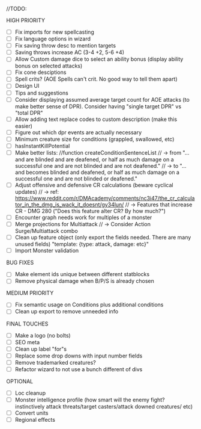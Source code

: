 //TODO: 

HIGH PRIORITY
- [ ] Fix imports for new spellcasting
- [ ] Fix language options in wizard
- [ ] Fix saving throw desc to mention targets
- [ ] Saving throws increase AC (3-4 +2, 5-6 +4)
- [ ] Allow Custom damage dice to select an ability bonus (display ability bonus on selected attacks)
- [ ] Fix cone desciptions
- [ ] Spell crits? (AOE Spells can't crit. No good way to tell them apart)
- [ ] Design UI
- [ ] Tips and suggestions
- [ ] Consider displaying assumed average target count for AOE attacks (to make better sense of DPR). Consider having "single target DPR" vs "total DPR"
- [ ] Allow adding text replace codes to custom description (make this easier)
- [ ] Figure out which dpr events are actually necessary
- [ ] Minimum creature size for conditions (grappled, swallowed, etc)
- [ ] hasInstantKillPotential
- [ ] Make better lists: //function createConditionSentenceList
//  -> from "... and are blinded and are deafened, or half as much damage on a successful one and are not blinded and are not deafened."
//      -> to "... and becomes blinded and deafened, or half as much damage on a successful one and are not blinded or deafened."
- [ ] Adjust offensive and defensive CR calculations (beware cyclical updates)
//      -> ref: https://www.reddit.com/r/DMAcademy/comments/nc3i47/the_cr_calculator_in_the_dmg_is_wack_it_doesnt/gy34lun/
//      -> Features that increase CR - DMG 280 ("Does this feature alter CR? By how much?")
- [ ] Encounter graph needs work for multiples of a monster
- [ ] Merge projections for Multiattack
//      -> Consider Action Surge/Multiattack combo
- [ ] Clean up feature object (only export the fields needed. There are many unused fields) "template: {type: attack, damage: etc}"
- [ ] Import Monster validation

BUG FIXES
- [ ] Make element ids unique between different statblocks
- [ ] Remove physical damage when B/P/S is already chosen

MEDIUM PRIORITY
- [ ] Fix semantic usage on Conditions plus additional conditions
- [ ] Clean up export to remove unneeded info

FINAL TOUCHES
- [ ] Make a logo (no bolts)
- [ ] SEO meta
- [ ] Clean up label "for"s
- [ ] Replace some drop downs with input number fields
- [ ] Remove trademarked creatures?
- [ ] Refactor wizard to not use a bunch different of divs

OPTIONAL
- [ ] Loc cleanup
- [ ] Monster intelligence profile (how smart will the enemy fight? instinctively attack threats/target casters/attack downed creatures/ etc)
- [ ] Convert units
- [ ] Regional effects